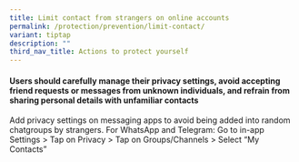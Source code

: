 ```yaml
---
title: Limit contact from strangers on online accounts
permalink: /protection/prevention/limit-contact/
variant: tiptap
description: ""
third_nav_title: Actions to protect yourself
---
```

<h4>Users should carefully manage their privacy settings, avoid accepting friend requests or messages from unknown individuals, and refrain from sharing personal details with unfamiliar contacts</h4>
<p>Add privacy settings on messaging apps to avoid being added into random
chatgroups by strangers. For WhatsApp and Telegram: Go to in-app Settings
&gt; Tap on Privacy &gt; Tap on Groups/Channels &gt; Select “My Contacts”</p>